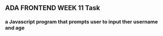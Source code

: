 ## ADA FRONTEND WEEK 11 Task

### a Javascript program that prompts user to input ther username and age 
